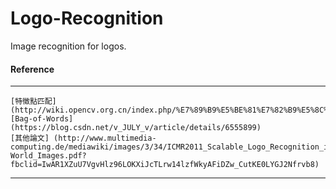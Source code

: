# Logo-Recognition
Image recognition for logos.

####    Reference
***
    [特徵點匹配] (http://wiki.opencv.org.cn/index.php/%E7%89%B9%E5%BE%81%E7%82%B9%E5%8C%B9%E9%85%8D)
    [Bag-of-Words] (https://blog.csdn.net/v_JULY_v/article/details/6555899)
    [其他論文] (http://www.multimedia-computing.de/mediawiki/images/3/34/ICMR2011_Scalable_Logo_Recognition_in_Real-World_Images.pdf?fbclid=IwAR1XZuU7VgvHlz96LOKXiJcTLrw14lzfWkyAFiDZw_CutKE0LYGJ2Nfrvb8)

***
